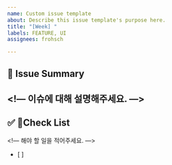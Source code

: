 ```yaml
---
name: Custom issue template
about: Describe this issue template's purpose here.
title: "[Week] "
labels: FEATURE, UI
assignees: frohsch

---
```


## 🧸 Issue Summary
<!— 이슈에 대해 설명해주세요. —>
- 


## ✅ Check List
<!— 해야 할 일을 적어주세요. —>
- [ ]
